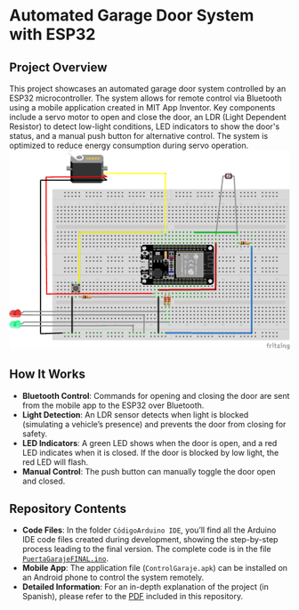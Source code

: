 # Automated Garage Door System with ESP32

## Project Overview
This project showcases an automated garage door system controlled by an ESP32 microcontroller. The system allows for remote control via Bluetooth using a mobile application created in MIT App Inventor. Key components include a servo motor to open and close the door, an LDR (Light Dependent Resistor) to detect low-light conditions, LED indicators to show the door's status, and a manual push button for alternative control. The system is optimized to reduce energy consumption during servo operation.
![](https://github.com/LSD-XM/Garage_Door_System_ESP32/blob/main/EsquemaConexionado1.png)
## How It Works
- **Bluetooth Control**: Commands for opening and closing the door are sent from the mobile app to the ESP32 over Bluetooth.
- **Light Detection**: An LDR sensor detects when light is blocked (simulating a vehicle’s presence) and prevents the door from closing for safety.
- **LED Indicators**: A green LED shows when the door is open, and a red LED indicates when it is closed. If the door is blocked by low light, the red LED will flash.
- **Manual Control**: The push button can manually toggle the door open and closed.

## Repository Contents
- **Code Files**: In the folder `CódigoArduino IDE`, you’ll find all the Arduino IDE code files created during development, showing the step-by-step process leading to the final version. The complete code is in the file [`PuertaGarajeFINAL.ino`](https://github.com/LSDXM/Garage_Door_System_ESP32/blob/main/C%C3%B3digoArduinoIDE/PuertaGarajeFINAL/PuertaGarajeFINAL.ino).
- **Mobile App**: The application file (`ControlGaraje.apk`) can be installed on an Android phone to control the system remotely.
- **Detailed Information**: For an in-depth explanation of the project (in Spanish), please refer to the [PDF](https://github.com/LSD-XM/Garage_Door_System_ESP32/blob/main/Informe_T%C3%A9cnico.pdf) included in this repository.
